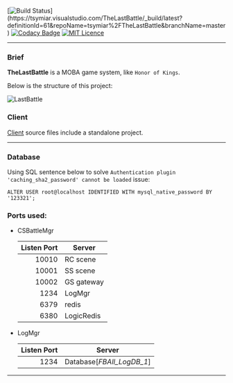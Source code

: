 ﻿
   [![Build Status](https://tsymiar.visualstudio.com/TheLastBattle/_apis/build/status/TheLastBattle-ASP.NET%20Core%20(.NET%20Framework)-CI?repoName=tsymiar%2FTheLastBattle&branchName=master)](https://tsymiar.visualstudio.com/TheLastBattle/_build/latest?definitionId=61&repoName=tsymiar%2FTheLastBattle&branchName=master)
   [![Codacy Badge](https://app.codacy.com/project/badge/Grade/14f96c5374174585a1448b7ba1750db7)](https://app.codacy.com/gh/tsymiar/TheLastBattle/dashboard?utm_source=gh&utm_medium=referral&utm_content=&utm_campaign=Badge_grade)
   [![MIT Licence](https://tsymiar.github.io/MyAutomatic/image/unlicense.svg)](https://unlicense.org/)

-------
### Brief

   **TheLastBattle** is a MOBA game system, like `Honor of Kings`.
   
   Below is the structure of this project:

   ![](https://github.com/tsymiar/BattleServer/blob/master/Document/image/LastBattle.jpg "LastBattle")

### Client

   [Client](https://github.com/tsymiar/BattleServer/tree/master/Client) source files include a standalone project.

-------
### Database

   Using SQL sentence below to solve `Authentication plugin 'caching_sha2_password' cannot be loaded` issue:
    
   `ALTER USER root@localhost IDENTIFIED WITH mysql_native_password BY '123321';`

### Ports used:

* CSBattleMgr

  Listen Port | Server
  ------------: | ------------- 
  10010 | RC scene
  10001 | SS scene
  10002 | GS gateway
   1234 | LogMgr
   6379 | redis
   6380 | LogicRedis
   
* LogMgr

  Listen Port | Server
  ------------: | ------------- 
  1234 | Database[*FBAll_LogDB_1*]
-------
